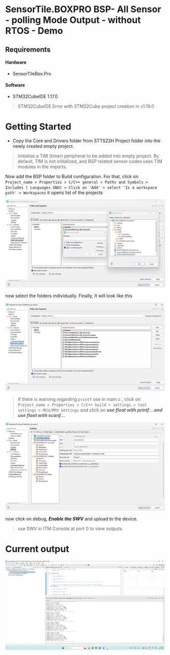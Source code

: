 # SensorTile.BOXPRO  BSP- All Sensor - polling Mode Output - without RTOS - Demo

## Requirements

#### Hardware
* SensorTileBox.Pro
#### Software
* STM32CubeIDE 1.17.0
> STM32CubeIDE Error with STM32Cube project creation in v1.19.0


# Getting Started
* Copy the Core and Drivers folder from STTS22H Project folder into the newly created empty project. 
> Initialize a TIM (timer) peripheral to be added into empty project. By default, TIM is not initialized, and BSP related sensor codes uses TIM modules in the imports.

Now add the BSP folder to Build configuration. For that, click on ```Project_name > Properties > C/C++ general > Paths and Symbols > Includes ( Languages GNU) > Click on 'Add' > select 'Is a workspace path' > Workspaces```  it opens list of the projects

![Output of Paths and Symbols tab](../../Graphics/paths_and_symbols.png)

now select the folders individually. Finally, It will look like this 

![Build Include tab](../../Graphics/build_include_setup.png)

> If there is warning regarding ```printf``` use in main.c , click on ```Project_name > Properties > C/C++ build > settings > tool settings > MCU/MPU Settings```  and  click on ***use float with printf .. and use float with scanf...***

![printf setup](../../Graphics/printf_setup.png)

now click on debug, ***Enable the SWV*** and upload to the device.
> use SWV in ITM Console at port 0 to view outputs.
# Current output
![Output of All Sensors](../../Graphics/bsp_sensor_output.png)
